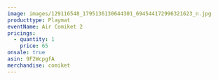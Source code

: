 ```yaml
---
image: images/129116548_1795136130644301_694544172996321623_n.jpg
producttype: Playmat
eventName: Air Comiket 2
pricings:
  - quantity: 1
    price: 65
onsale: true
asin: 9F2WcpgfA
merchandise: comiket
---
```

